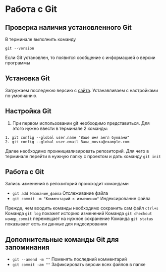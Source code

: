 # Работа с Git

## Проверка наличия установленного Git

В терминале выполнить команду 
```
git --version
```

Если Git установлен, то появится сообщение с информацией о версии программы

## Установка Git

Загружаем последнюю версию с [сайта](https://git-scm.com/book/ru/v2/%D0%92%D0%B2%D0%B5%D0%B4%D0%B5%D0%BD%D0%B8%D0%B5-%D0%A3%D1%81%D1%82%D0%B0%D0%BD%D0%BE%D0%B2%D0%BA%D0%B0-Git). Устанавливаем с настройками по умолчанию.

## Настройка Git

1. При первом использовании git необходимо представиться. Для этого нужно ввести в терминале 2 команды:

```
1. git config --global user.name "Ваше имя англ буквами"
2. git config --global user.email Ваша_почта@example.com
```
 Далее необходимо проинициализировать репозиторий. Для чего в терминале перейти в нужную папку с проектом и дать команду ```git init```
## Работа с Git

 Запись изменений в репозиторий происходит командами 
* ```git add Название_файла``` Отслеживание файла
* ```git commit -m "Комментарий к изменению"``` Индексирование файла

Прежде, чем воодить команды необходимо сохранить сам файл ```ctrl+s```
 Команда ```git log``` покажет историю изменений
 Команда ```git checkout номер_commit``` перемещает на нужное сохранение
 Команда ```git status``` показывает есть ли данные для индесирования

## Дополнительные команды Git для запоминания

* ```git --amend -m ""``` Поменять последний комментарий
* ```git commit -am ""``` Зафиксировать версии всех файлов в папке
